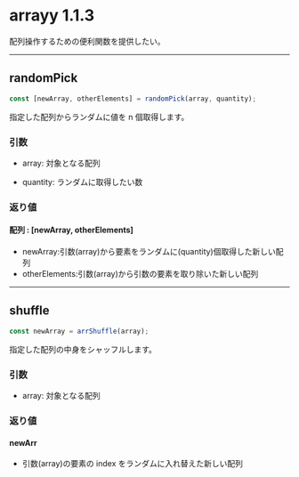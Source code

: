 # arrayy 1.1.3

配列操作するための便利関数を提供したい。

---

## randomPick

```javascript
const [newArray, otherElements] = randomPick(array, quantity);
```

指定した配列からランダムに値を n 個取得します。

### 引数

- array: 対象となる配列

- quantity: ランダムに取得したい数

### 返り値

#### 配列 : [newArray, otherElements]

- newArray:引数(array)から要素をランダムに(quantity)個取得した新しい配列
- otherElements:引数(array)から引数の要素を取り除いた新しい配列

---

## shuffle

```javascript
const newArray = arrShuffle(array);
```

指定した配列の中身をシャッフルします。

### 引数

- array: 対象となる配列

### 返り値

#### newArr

- 引数(array)の要素の index をランダムに入れ替えた新しい配列
  <br />
